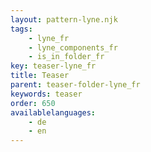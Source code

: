 ```yaml
---
layout: pattern-lyne.njk
tags: 
    - lyne_fr
    - lyne_components_fr
    - is_in_folder_fr
key: teaser-lyne_fr
title: Teaser
parent: teaser-folder-lyne_fr
keywords: teaser
order: 650
availablelanguages: 
    - de
    - en
---
```


